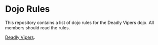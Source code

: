 Dojo Rules
==========

This repository contains a list of dojo rules for the Deadly Vipers dojo.  All members should read the rules.

[Deadly Vipers](https://github.com/deadlyvipers).

